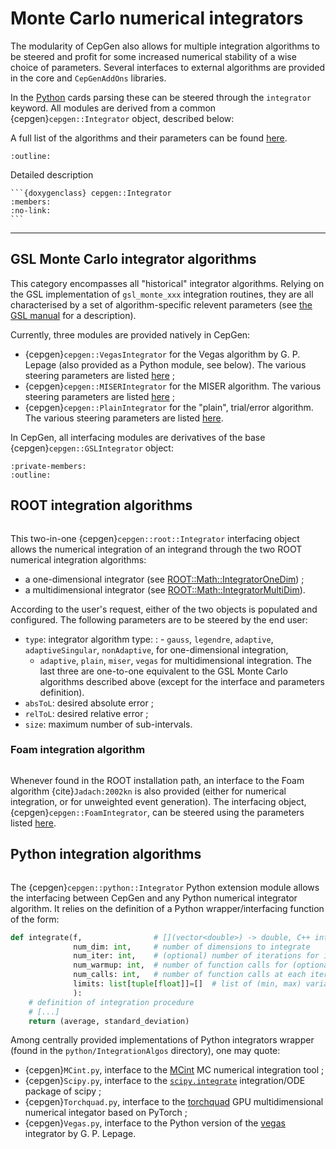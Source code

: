 # Monte Carlo numerical integrators

The modularity of CepGen also allows for multiple integration algorithms to be steered and profit for some increased numerical stability of a wise choice of parameters.
Several interfaces to external algorithms are provided in the core and `CepGenAddOns` libraries.

In the [Python](/cards-python.md) cards parsing these can be steered through the `integrator` keyword.
All modules are derived from a common {cepgen}`cepgen::Integrator` object, described below:

A full list of the algorithms and their parameters can be found [here](/raw-modules.md#integr).

```{doxygenclass} cepgen::Integrator
:outline:
```

Detailed description

````{toggle}
```{doxygenclass} cepgen::Integrator
:members:
:no-link:
```
````

______________________________________________________________________

## GSL Monte Carlo integrator algorithms

This category encompasses all "historical" integrator algorithms.
Relying on the GSL implementation of `gsl_monte_xxx` integration routines, they are all characterised by a set of algorithm-specific relevent parameters (see [the GSL manual](https://www.gnu.org/software/gsl/doc/html/montecarlo.html) for a description).

Currently, three modules are provided natively in CepGen:

- {cepgen}`cepgen::VegasIntegrator` for the Vegas algorithm by G. P. Lepage (also provided as a Python module, see below). The various steering parameters are listed [here](/raw-modules.md#integrVegas) ;
- {cepgen}`cepgen::MISERIntegrator` for the MISER algorithm. The various steering parameters are listed [here](/raw-modules.md#integrMISER) ;
- {cepgen}`cepgen::PlainIntegrator` for the "plain", trial/error algorithm. The various steering parameters are listed [here](/raw-modules.md#integrplain).

In CepGen, all interfacing modules are derivatives of the base {cepgen}`cepgen::GSLIntegrator` object:

```{doxygenclass} cepgen::GSLIntegrator
:private-members:
:outline:
```

## ROOT integration algorithms

```{versionadded} 0.9.10
```

This two-in-one {cepgen}`cepgen::root::Integrator` interfacing object allows the numerical integration of an integrand through the two ROOT numerical integration algorithms:

- a one-dimensional integrator (see [ROOT::Math::IntegratorOneDim](https://root.cern.ch/doc/master/classROOT_1_1Math_1_1IntegratorOneDim.html)) ;
- a multidimensional integrator (see [ROOT::Math::IntegratorMultiDim](https://root.cern.ch/doc/master/classROOT_1_1Math_1_1IntegratorMultiDim.html)).

According to the user's request, either of the two objects is populated and configured. The following parameters are to be steered by the end user:

- `type`: integrator algorithm type:
  : - `gauss`, `legendre`, `adaptive`, `adaptiveSingular`, `nonAdaptive`, for one-dimensional integration,
    - `adaptive`, `plain`, `miser`, `vegas` for multidimensional integration. The last three are one-to-one equivalent to the GSL Monte Carlo algorithms described above (except for the interface and parameters definition).
- `absToL`: desired absolute error ;
- `relToL`: desired relative error ;
- `size`: maximum number of sub-intervals.

### Foam integration algorithm

```{versionadded} 0.9.10
```

Whenever found in the ROOT installation path, an interface to the Foam algorithm {cite}`Jadach:2002kn` is also provided (either for numerical integration, or for unweighted event generation).
The interfacing object, {cepgen}`cepgen::FoamIntegrator`, can be steered using the parameters listed [here](/raw-modules.md#integrFoam).

## Python integration algorithms

```{versionadded} 1.2.0
```

The {cepgen}`cepgen::python::Integrator` Python extension module allows the interfacing between CepGen and any Python numerical integrator algorithm.
It relies on the definition of a Python wrapper/interfacing function of the form:

```python
def integrate(f,                # [](vector<double>) -> double, C++ integrand wrapper
              num_dim: int,     # number of dimensions to integrate
              num_iter: int,    # (optional) number of iterations for integration
              num_warmup: int,  # number of function calls for (optional) warmup
              num_calls: int,   # number of function calls at each iteration
              limits: list[tuple[float]]=[]  # list of (min, max) variables limits
              ):
    # definition of integration procedure
    # [...]
    return (average, standard_deviation)
```

Among centrally provided implementations of Python integrators wrapper (found in the `python/IntegrationAlgos` directory), one may quote:

- {cepgen}`MCint.py`, interface to the [MCint](https://pypi.org/project/mcint/) MC numerical integration tool ;
- {cepgen}`Scipy.py`, interface to the [`scipy.integrate`](https://docs.scipy.org/doc/scipy/reference/integrate.html) integration/ODE package of scipy ;
- {cepgen}`Torchquad.py`, interface to the [torchquad](https://torchquad.readthedocs.io) GPU multidimensional numerical integator based on PyTorch ;
- {cepgen}`Vegas.py`, interface to the Python version of the [vegas](https://vegas.readthedocs.io) integrator by G. P. Lepage.
